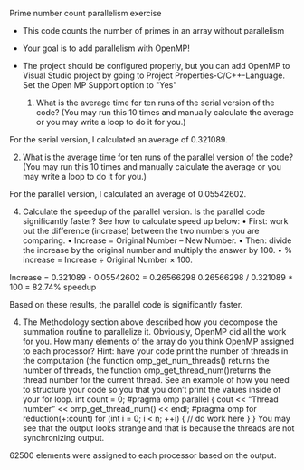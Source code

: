 Prime number count parallelism exercise

- This code counts the number of primes in an array without parallelism
- Your goal is to add parallelism with OpenMP!
- The project should be configured properly, but you can add OpenMP to 
  Visual Studio project by going to Project Properties-C/C++-Language.
  Set the Open MP Support option to "Yes"



  1. What is the average time for ten runs of the serial version of the code? (You may run this
   10 times and manually calculate the average or you may write a loop to do it for you.)
     
For the serial version, I calculated an average of 0.321089.


2. What is the average time for ten runs of the parallel version of the code? (You may run
   this 10 times and manually calculate the average or you may write a loop to do it for
   you.)
   
For the parallel version, I calculated an average of 0.05542602.


4. Calculate the speedup of the parallel version. Is the parallel code significantly faster? See
   how to calculate speed up below:
• First: work out the difference (increase) between the two numbers you are
comparing.
• Increase = Original Number – New Number.
• Then: divide the increase by the original number and multiply the answer by 100.
• % increase = Increase ÷ Original Number × 100.

Increase = 0.321089 - 0.05542602 = 0.26566298
0.26566298 / 0.321089 * 100 = 82.74% speedup

Based on these results, the parallel code is significantly faster.


4. The Methodology section above described how you decompose the summation routine to
parallelize it. Obviously, OpenMP did all the work for you. How many elements of the
array do you think OpenMP assigned to each processor? Hint: have your code print
the number of threads in the computation (the function omp_get_num_threads()
returns the number of threads, the function omp_get_thread_num()returns the
thread number for the current thread. See an example of how you need to structure your
code so you that you don’t print the values inside of your for loop.
int count = 0;
#pragma omp parallel
{
cout << “Thread number” << omp_get_thread_num() << endl;
#pragma omp for reduction(+:count)
for (int i = 0; i < n; ++i) {
// do work here
}
}
You may see that the output looks strange and that is because the threads are not
synchronizing output.

62500 elements were assigned to each processor based on the output.
